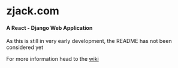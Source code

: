# zjack.com
#### A React - Django Web Application

As this is still in very early development, the README has not been considered yet

For more information head to the [wiki](https://github.com/zjack8/zjack.com/wiki)